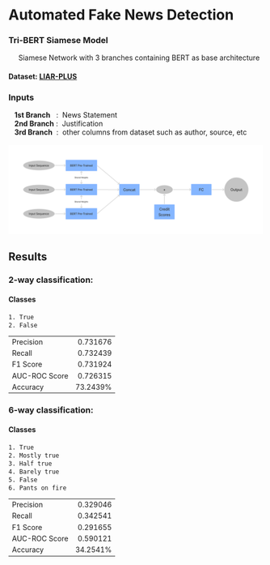 # Automated Fake News Detection
### Tri-BERT Siamese Model <br>
&nbsp;&nbsp;&nbsp;&nbsp; Siamese Network with 3 branches containing BERT as base architecture <br>

#### Dataset: [LIAR-PLUS](https://github.com/Tariq60/LIAR-PLUS)

### Inputs <br>
&nbsp;&nbsp; **1st Branch** &nbsp;&nbsp;:&nbsp; News Statement <br>
&nbsp;&nbsp; **2nd Branch** :&nbsp; Justification <br>
&nbsp;&nbsp; **3rd Branch** &nbsp;:&nbsp; other columns from dataset such as author, source, etc
<br><br>
<img src="https://github.com/Siddhesh-Shukla/Fake-News-Detection/blob/main/Images/Model Diagram.png" width="1200"/> 

## Results
### 2-way classification: 
#### Classes
```
1. True
2. False
```

|               |               |
| :---          |          ---: |
| Precision     | 0.731676      |
| Recall        | 0.732439      |
| F1 Score      | 0.731924      |
| AUC-ROC Score | 0.726315      |
| Accuracy      | 73.2439%      |

### 6-way classification: 
#### Classes 
```
1. True
2. Mostly true
3. Half true
4. Barely true
5. False
6. Pants on fire
```
|               |               |
| :---          |          ---: |
| Precision     | 0.329046      |
| Recall        | 0.342541      |
| F1 Score      | 0.291655      |
| AUC-ROC Score | 0.590121      |
| Accuracy      | 34.2541%      |

